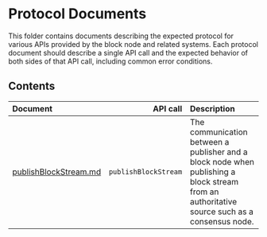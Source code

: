 # Protocol Documents

This folder contains documents describing the expected protocol for various
APIs provided by the block node and related systems.
Each protocol document should describe a single API call and the expected
behavior of both sides of that API call, including common error conditions.

## Contents

| Document | API call | Description |
|:---|---:|:---|
| [publishBlockStream.md](publish-block-stream.md) | `publishBlockStream` | The communication between a publisher and a block node when publishing a block stream from an authoritative source such as a consensus node. |

